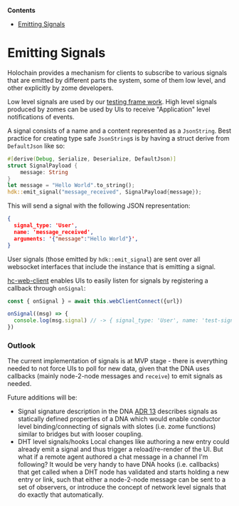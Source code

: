 <!-- START doctoc generated TOC please keep comment here to allow auto update -->
<!-- DON'T EDIT THIS SECTION, INSTEAD RE-RUN doctoc TO UPDATE -->
**Contents**

- [Emitting Signals](#emitting-signals)

<!-- END doctoc generated TOC please keep comment here to allow auto update -->

# Emitting Signals

Holochain provides a mechanism for clients to subscribe to various signals 
that are emitted by different parts the system, 
some of them low level, and other explicitly by zome developers.  

Low level signals are used by our [testing frame work](https://github.com/holochain/diorama).
High level signals produced by zomes can be used by UIs to receive 
"Application" level notifications of events.

A signal consists of a name and a content represented as a `JsonString`.
Best practice for creating type safe `JsonString`s is by having a struct 
derive from `DefaultJson` like so: 

``` rust
#[derive(Debug, Serialize, Deserialize, DefaultJson)]
struct SignalPayload {
    message: String
}
let message = "Hello World".to_string();
hdk::emit_signal("message_received", SignalPayload{message});
```

This will send a signal with the following JSON representation:
```json
{
  signal_type: 'User', 
  name: 'message_received', 
  arguments: '{"message":"Hello World"}',
}
```

User signals (those emitted by `hdk::emit_signal`) are sent over
all websocket interfaces that include the instance that is emitting
a signal.

[hc-web-client](https://github.com/holochain/hc-web-client) enables
UIs to easily listen for signals by registering a callback through
`onSignal`:

```javascript
const { onSignal } = await this.webClientConnect({url})

onSignal((msg) => {
  console.log(msg.signal) // -> { signal_type: 'User', name: 'test-signal', arguments: '{"message":"test message"}' }
})
```

### Outlook
The current implementation of signals is at MVP stage - there is everything
needed to not force UIs to poll for new data, given that the DNA uses
callbacks (mainly node-2-node messages and `receive`) to emit signals
as needed.

Future additions will be:
* Signal signature description in the DNA
  [ADR 13](https://github.com/holochain/holochain-rust/blob/develop/doc/architecture/decisions/0013-signals-listeners-model-and-api.md)
  describes signals as statically defined properties of a DNA which 
  would enable conductor level binding/connecting of signals with
  slotes (i.e. zome functions) similar to bridges but with looser 
  coupling.
* DHT level signals/hooks
  Local changes like authoring a new entry could already emit a signal
  and thus trigger a reload/re-render of the UI.
  But what if a remote agent authored a chat message in a channel
  I'm following?
  It would be very handy to have DNA hooks (i.e. callbacks) that get
  called when a DHT node has validated and starts holding a new entry
  or link, such that either a node-2-node message can be sent to a set
  of observers, or introduce the concept of network level signals that
  do exactly that automatically.